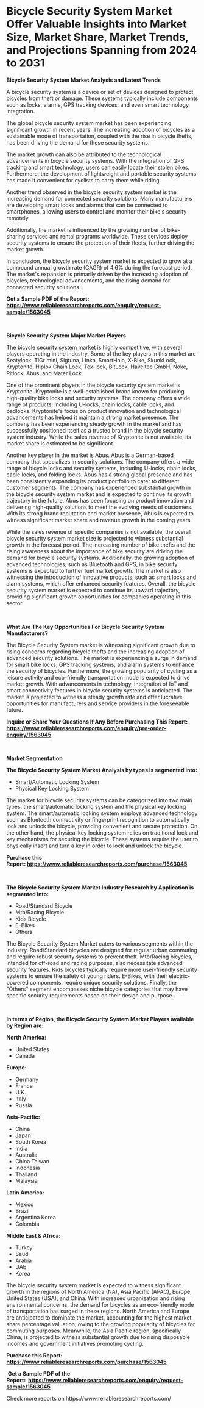 <p><h1>Bicycle Security System Market Offer Valuable Insights into Market Size, Market Share, Market Trends, and Projections Spanning from 2024 to 2031</h1></p><p><strong>Bicycle Security System Market Analysis and Latest Trends</strong></p>
<p><p>A bicycle security system is a device or set of devices designed to protect bicycles from theft or damage. These systems typically include components such as locks, alarms, GPS tracking devices, and even smart technology integration.</p><p>The global bicycle security system market has been experiencing significant growth in recent years. The increasing adoption of bicycles as a sustainable mode of transportation, coupled with the rise in bicycle thefts, has been driving the demand for these security systems.</p><p>The market growth can also be attributed to the technological advancements in bicycle security systems. With the integration of GPS tracking and smart technology, users can easily locate their stolen bikes. Furthermore, the development of lightweight and portable security systems has made it convenient for cyclists to carry them while riding.</p><p>Another trend observed in the bicycle security system market is the increasing demand for connected security solutions. Many manufacturers are developing smart locks and alarms that can be connected to smartphones, allowing users to control and monitor their bike's security remotely.</p><p>Additionally, the market is influenced by the growing number of bike-sharing services and rental programs worldwide. These services deploy security systems to ensure the protection of their fleets, further driving the market growth.</p><p>In conclusion, the bicycle security system market is expected to grow at a compound annual growth rate (CAGR) of 4.6% during the forecast period. The market's expansion is primarily driven by the increasing adoption of bicycles, technological advancements, and the rising demand for connected security solutions.</p></p>
<p><strong>Get a Sample PDF of the Report:&nbsp; <a href="https://www.reliableresearchreports.com/enquiry/request-sample/1563045">https://www.reliableresearchreports.com/enquiry/request-sample/1563045</a></strong></p>
<p>&nbsp;</p>
<p><strong>Bicycle Security System Major Market Players</strong></p>
<p><p>The bicycle security system market is highly competitive, with several players operating in the industry. Some of the key players in this market are Seatylock, TiGr mini, Sigtuna, Linka, SmartHalo, X-Bike, SkunkLock, Kryptonite, Hiplok Chain Lock, Tex-lock, BitLock, Haveltec GmbH, Noke, Pitlock, Abus, and Mater Lock.</p><p>One of the prominent players in the bicycle security system market is Kryptonite. Kryptonite is a well-established brand known for producing high-quality bike locks and security systems. The company offers a wide range of products, including U-locks, chain locks, cable locks, and padlocks. Kryptonite's focus on product innovation and technological advancements has helped it maintain a strong market presence. The company has been experiencing steady growth in the market and has successfully positioned itself as a trusted brand in the bicycle security system industry. While the sales revenue of Kryptonite is not available, its market share is estimated to be significant.</p><p>Another key player in the market is Abus. Abus is a German-based company that specializes in security solutions. The company offers a wide range of bicycle locks and security systems, including U-locks, chain locks, cable locks, and folding locks. Abus has a strong global presence and has been consistently expanding its product portfolio to cater to different customer segments. The company has experienced substantial growth in the bicycle security system market and is expected to continue its growth trajectory in the future. Abus has been focusing on product innovation and delivering high-quality solutions to meet the evolving needs of customers. With its strong brand reputation and market presence, Abus is expected to witness significant market share and revenue growth in the coming years.</p><p>While the sales revenue of specific companies is not available, the overall bicycle security system market size is projected to witness substantial growth in the forecast period. The increasing number of bike thefts and the rising awareness about the importance of bike security are driving the demand for bicycle security systems. Additionally, the growing adoption of advanced technologies, such as Bluetooth and GPS, in bike security systems is expected to further fuel market growth. The market is also witnessing the introduction of innovative products, such as smart locks and alarm systems, which offer enhanced security features. Overall, the bicycle security system market is expected to continue its upward trajectory, providing significant growth opportunities for companies operating in this sector.</p></p>
<p>&nbsp;</p>
<p><strong>What Are The Key Opportunities For Bicycle Security System Manufacturers?</strong></p>
<p><p>The Bicycle Security System market is witnessing significant growth due to rising concerns regarding bicycle thefts and the increasing adoption of advanced security solutions. The market is experiencing a surge in demand for smart bike locks, GPS tracking systems, and alarm systems to enhance the security of bicycles. Furthermore, the growing popularity of cycling as a leisure activity and eco-friendly transportation mode is expected to drive market growth. With advancements in technology, integration of IoT and smart connectivity features in bicycle security systems is anticipated. The market is projected to witness a steady growth rate and offer lucrative opportunities for manufacturers and service providers in the foreseeable future.</p></p>
<p><strong>Inquire or Share Your Questions If Any Before Purchasing This Report: <a href="https://www.reliableresearchreports.com/enquiry/pre-order-enquiry/1563045">https://www.reliableresearchreports.com/enquiry/pre-order-enquiry/1563045</a></strong></p>
<p>&nbsp;</p>
<p><strong>Market Segmentation</strong></p>
<p><strong>The Bicycle Security System Market Analysis by types is segmented into:</strong></p>
<p><ul><li>Smart/Automatic Locking System</li><li>Physical Key Locking System</li></ul></p>
<p><p>The market for bicycle security systems can be categorized into two main types: the smart/automatic locking system and the physical key locking system. The smart/automatic locking system employs advanced technology such as Bluetooth connectivity or fingerprint recognition to automatically lock and unlock the bicycle, providing convenient and secure protection. On the other hand, the physical key locking system relies on traditional lock and key mechanisms for securing the bicycle. These systems require the user to physically insert and turn a key in order to lock and unlock the bicycle.</p></p>
<p><strong>Purchase this Report:&nbsp;<a href="https://www.reliableresearchreports.com/purchase/1563045">https://www.reliableresearchreports.com/purchase/1563045</a></strong></p>
<p>&nbsp;</p>
<p><strong>The Bicycle Security System Market Industry Research by Application is segmented into:</strong></p>
<p><ul><li>Road/Standard Bicycle</li><li>Mtb/Racing Bicycle</li><li>Kids Bicycle</li><li>E-Bikes</li><li>Others</li></ul></p>
<p><p>The Bicycle Security System Market caters to various segments within the industry. Road/Standard bicycles are designed for regular urban commuting and require robust security systems to prevent theft. Mtb/Racing bicycles, intended for off-road and racing purposes, also necessitate advanced security features. Kids bicycles typically require more user-friendly security systems to ensure the safety of young riders. E-Bikes, with their electric-powered components, require unique security solutions. Finally, the "Others" segment encompasses niche bicycle categories that may have specific security requirements based on their design and purpose.</p></p>
<p>&nbsp;</p>
<p><strong>In terms of Region, the Bicycle Security System Market Players available by Region are:</strong></p>
<p>
    <p> <strong> North America: </strong>
        <ul>
            <li>United States</li>
            <li>Canada</li>
        </ul>
        </p> 
    <p> <strong> Europe: </strong>
        <ul>
            <li>Germany</li>
            <li>France</li>
            <li>U.K.</li>
            <li>Italy</li>
            <li>Russia</li>
        </ul>
        </p> 
    <p> <strong> Asia-Pacific: </strong>
        <ul>
            <li>China</li>
            <li>Japan</li>
            <li>South Korea</li>
            <li>India</li>
            <li>Australia</li>
            <li>China Taiwan</li>
            <li>Indonesia</li>
            <li>Thailand</li>
            <li>Malaysia</li>
        </ul>
        </p> 
    <p> <strong> Latin America: </strong>
        <ul>
            <li>Mexico</li>
            <li>Brazil</li>
            <li>Argentina Korea</li>
            <li>Colombia</li>
        </ul>
        </p> 
    <p> <strong> Middle East & Africa: </strong>
        <ul>
            <li>Turkey</li>
            <li>Saudi</li>
            <li>Arabia</li>
            <li>UAE</li>
            <li>Korea</li>
        </ul>
    </p>
    </p>
<p><p>The bicycle security system market is expected to witness significant growth in the regions of North America (NA), Asia Pacific (APAC), Europe, United States (USA), and China. With increased urbanization and rising environmental concerns, the demand for bicycles as an eco-friendly mode of transportation has surged in these regions. North America and Europe are anticipated to dominate the market, accounting for the highest market share percentage valuation, owing to the growing popularity of bicycles for commuting purposes. Meanwhile, the Asia Pacific region, specifically China, is projected to witness substantial growth due to rising disposable incomes and government initiatives promoting cycling.</p></p>
<p><strong>Purchase this Report: <a href="https://www.reliableresearchreports.com/purchase/1563045">https://www.reliableresearchreports.com/purchase/1563045</a></strong></p>
<p>&nbsp;<strong>Get a Sample PDF of the Report:&nbsp;&nbsp;<a href="https://www.reliableresearchreports.com/enquiry/request-sample/1563045">https://www.reliableresearchreports.com/enquiry/request-sample/1563045</a></strong></p>
<p><strong></strong></p>
<p>Check more reports on https://www.reliableresearchreports.com/</p>